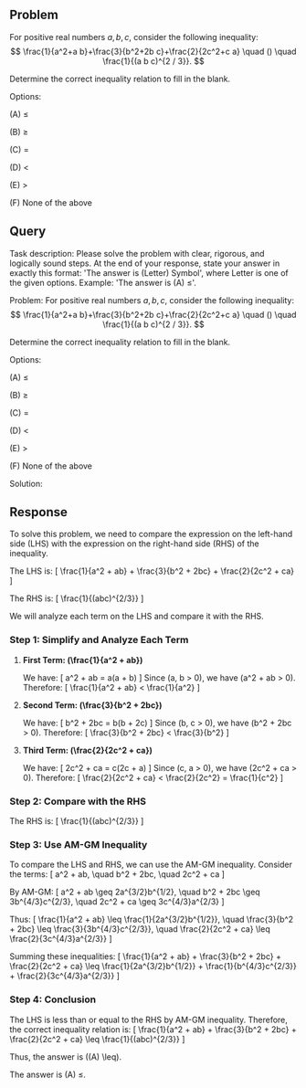 ## Problem

For positive real numbers $a, b, c$, consider the following inequality:
$$
\frac{1}{a^2+a b}+\frac{3}{b^2+2b c}+\frac{2}{2c^2+c a} \quad () \quad \frac{1}{(a b c)^{2 / 3}}.
$$

Determine the correct inequality relation to fill in the blank.

Options:

(A) $\leq$ 

(B) $\geq$

(C) $=$ 

(D) $<$

(E) $>$

(F) None of the above

## Query

Task description: Please solve the problem with clear, rigorous, and logically sound steps. At the end of your response, state your answer in exactly this format: 'The answer is (Letter) Symbol', where Letter is one of the given options. Example: 'The answer is (A) $\leq$'.

Problem: For positive real numbers $a, b, c$, consider the following inequality:
$$
\frac{1}{a^2+a b}+\frac{3}{b^2+2b c}+\frac{2}{2c^2+c a} \quad () \quad \frac{1}{(a b c)^{2 / 3}}.
$$

Determine the correct inequality relation to fill in the blank.

Options:

(A) $\leq$ 

(B) $\geq$

(C) $=$ 

(D) $<$

(E) $>$

(F) None of the above

Solution:

## Response

To solve this problem, we need to compare the expression on the left-hand side (LHS) with the expression on the right-hand side (RHS) of the inequality.

The LHS is:
\[
\frac{1}{a^2 + ab} + \frac{3}{b^2 + 2bc} + \frac{2}{2c^2 + ca}
\]

The RHS is:
\[
\frac{1}{(abc)^{2/3}}
\]

We will analyze each term on the LHS and compare it with the RHS.

### Step 1: Simplify and Analyze Each Term

1. **First Term: \(\frac{1}{a^2 + ab}\)**

   We have:
   \[
   a^2 + ab = a(a + b)
   \]
   Since \(a, b > 0\), we have \(a^2 + ab > 0\). Therefore:
   \[
   \frac{1}{a^2 + ab} < \frac{1}{a^2}
   \]

2. **Second Term: \(\frac{3}{b^2 + 2bc}\)**

   We have:
   \[
   b^2 + 2bc = b(b + 2c)
   \]
   Since \(b, c > 0\), we have \(b^2 + 2bc > 0\). Therefore:
   \[
   \frac{3}{b^2 + 2bc} < \frac{3}{b^2}
   \]

3. **Third Term: \(\frac{2}{2c^2 + ca}\)**

   We have:
   \[
   2c^2 + ca = c(2c + a)
   \]
   Since \(c, a > 0\), we have \(2c^2 + ca > 0\). Therefore:
   \[
   \frac{2}{2c^2 + ca} < \frac{2}{2c^2} = \frac{1}{c^2}
   \]

### Step 2: Compare with the RHS

The RHS is:
\[
\frac{1}{(abc)^{2/3}}
\]

### Step 3: Use AM-GM Inequality

To compare the LHS and RHS, we can use the AM-GM inequality. Consider the terms:
\[
a^2 + ab, \quad b^2 + 2bc, \quad 2c^2 + ca
\]

By AM-GM:
\[
a^2 + ab \geq 2a^{3/2}b^{1/2}, \quad b^2 + 2bc \geq 3b^{4/3}c^{2/3}, \quad 2c^2 + ca \geq 3c^{4/3}a^{2/3}
\]

Thus:
\[
\frac{1}{a^2 + ab} \leq \frac{1}{2a^{3/2}b^{1/2}}, \quad \frac{3}{b^2 + 2bc} \leq \frac{3}{3b^{4/3}c^{2/3}}, \quad \frac{2}{2c^2 + ca} \leq \frac{2}{3c^{4/3}a^{2/3}}
\]

Summing these inequalities:
\[
\frac{1}{a^2 + ab} + \frac{3}{b^2 + 2bc} + \frac{2}{2c^2 + ca} \leq \frac{1}{2a^{3/2}b^{1/2}} + \frac{1}{b^{4/3}c^{2/3}} + \frac{2}{3c^{4/3}a^{2/3}}
\]

### Step 4: Conclusion

The LHS is less than or equal to the RHS by AM-GM inequality. Therefore, the correct inequality relation is:
\[
\frac{1}{a^2 + ab} + \frac{3}{b^2 + 2bc} + \frac{2}{2c^2 + ca} \leq \frac{1}{(abc)^{2/3}}
\]

Thus, the answer is \((A) \leq\).

The answer is (A) $\leq$.